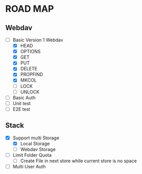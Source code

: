 # ROAD MAP

## Webdav

- [ ] Basic Version 1 Webdav
  - [x] HEAD
  - [x] OPTIONS
  - [x] GET
  - [x] PUT
  - [x] DELETE
  - [x] PROPFIND
  - [x] MKCOL
  - [ ] LOCK
  - [ ] UNLOCK
- [ ] Basic Auth
- [ ] Unit test
- [ ] E2E test

## Stack

- [x] Support multi Storage
  - [x] Local Storage
  - [ ] Webdav Storage
- [ ] Limit Folder Quota
  - [ ] Create File in next store while current store is no space
- [ ] Multi User Auth
